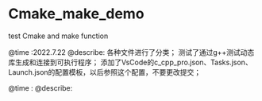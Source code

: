# Cmake_make_demo
test Cmake and make function

@time :2022.7.22
@describe: 各种文件进行了分类；
           测试了通过g++测试动态库生成和连接到可执行程序；
           添加了VsCode的c_cpp_pro.json、Tasks.json、Launch.json的配置模板，以后参照这个配置，不要更改提交；
           
@time :
@describe: 
           
